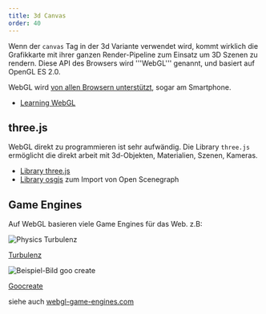 ```yaml
---
title: 3d Canvas
order: 40
---
```



Wenn der `canvas` Tag in der 3d Variante verwendet wird,
kommt wirklich die Grafikkarte mit ihrer ganzen Render-Pipeline zum Einsatz
um 3D Szenen zu rendern. Diese API des Browsers wird
'''WebGL''' genannt, und basiert auf  OpenGL ES 2.0.

WebGL wird [von allen Browsern unterstützt](http://caniuse.com/#feat=webgl),
sogar am Smartphone.

* [Learning WebGL](http://learningwebgl.com/blog/?page_id=1217)

## three.js ##

WebGL direkt zu programmieren ist sehr aufwändig. Die Library `three.js`
ermöglicht die direkt arbeit mit 3d-Objekten, Materialien, Szenen, Kameras.

<canvas id="my_canvas" width="500" height="500"></canvas>
<script src="https://cdnjs.cloudflare.com/ajax/libs/three.js/r77/three.js"></script>
<script src="/images/cube.js"></script>

* [Library three.js](http://blog.teamtreehouse.com/the-beginners-guide-to-three-js)
* [Library osgjs](https://github.com/cedricpinson/osgjs) zum Import von Open Scenegraph

## Game Engines ##

Auf WebGL basieren viele Game Engines für das Web. z.B:

![Physics Turbulenz](/images/turbulenz.png)

[Turbulenz](https://github.com/turbulenz/turbulenz_engine)

![Beispiel-Bild goo create](/images/goocreate.png)

[Goocreate](http://goocreate.com/)

siehe auch [webgl-game-engines.com](http://www.webgl-game-engines.com/)



